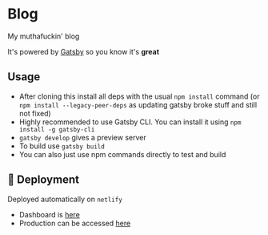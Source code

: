 # Blog

My muthafuckin' blog

It's powered by [Gatsby](https://www.gatsbyjs.com/docs/?utm_source=starter&utm_medium=readme&utm_campaign=minimal-starter-ts) so you know it's **great**

## Usage

- After cloning this install all deps with the usual `npm install` command
  (or `npm install --legacy-peer-deps` as updating gatsby broke stuff
  and still not fixed)
- Highly recommended to use Gatsby CLI. You can install it using `npm install -g gatsby-cli`
- `gatsby develop` gives a preview server
- To build use `gatsby build`
- You can also just use npm commands directly to test and build

## 🚀 Deployment

Deployed automatically on `netlify`

- Dashboard is [here](https://app.netlify.com/sites/blog-n32/overview)
- Production can be accessed [here](blog.nairolf32.com)
